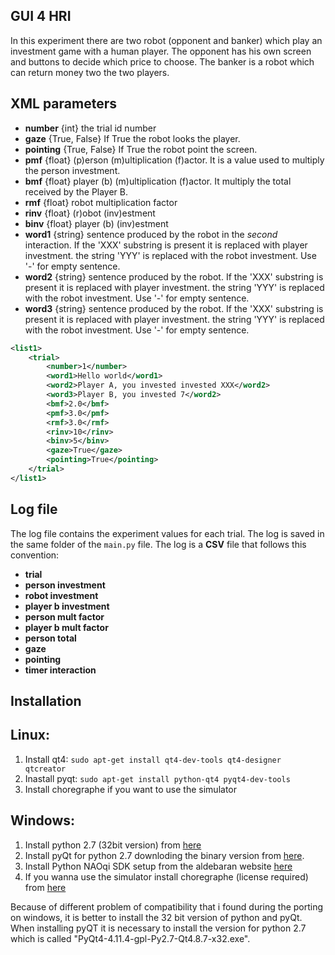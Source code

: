 GUI 4 HRI
----------

In this experiment there are two robot (opponent and banker) which play an investment game with a human player.
The opponent has his own screen and buttons to decide which price to choose. The banker is a robot which can return money two the two players.

XML parameters
--------------

- **number** {int} the trial id number
- **gaze** {True, False} If True the robot looks the player.
- **pointing** {True, False} If True the robot point the screen.
- **pmf** {float} (p)erson (m)ultiplication (f)actor. It is a value used to multiply the person investment.
- **bmf** {float} player (b) (m)ultiplication (f)actor. It multiply the total received by the Player B.
- **rmf** {float} robot multiplication factor
- **rinv** {float} (r)obot (inv)estment
- **binv** {float} player (b) (inv)estment
- **word1** {string} sentence produced by the robot in the *second* interaction. If the 'XXX' substring is present it is replaced with player investment. the string 'YYY' is replaced with the robot investment. Use '-' for empty sentence.
- **word2** {string} sentence produced by the robot. If the 'XXX' substring is present it is replaced with player investment. the string 'YYY' is replaced with the robot investment. Use '-' for empty sentence.
- **word3** {string} sentence produced by the robot. If the 'XXX' substring is present it is replaced with player investment. the string 'YYY' is replaced with the robot investment. Use '-' for empty sentence.


```xml
<list1>
    <trial>
        <number>1</number>
        <word1>Hello world</word1>
        <word2>Player A, you invested invested XXX</word2>
        <word3>Player B, you invested 7</word2>
        <bmf>2.0</bmf>        
        <pmf>3.0</pmf>
        <rmf>3.0</rmf>
        <rinv>10</rinv>
        <binv>5</binv>
        <gaze>True</gaze>
        <pointing>True</pointing>
    </trial>
</list1>
```

Log file
--------------

The log file contains the experiment values for each trial.
The log is saved in the same folder of the `main.py` file. The log is a **CSV** file that follows this convention:

- **trial**
- **person investment**
- **robot investment**
- **player b investment**
- **person mult factor**
- **player b mult factor**
- **person total**
- **gaze**
- **pointing**
- **timer interaction**


Installation
------------

Linux:
------

1. Install qt4: `sudo apt-get install qt4-dev-tools qt4-designer qtcreator`
2. Inastall pyqt: `sudo apt-get install python-qt4 pyqt4-dev-tools`
3. Install choregraphe if you want to use the simulator


Windows:
--------

1. Install python 2.7 (32bit version) from [here](https://www.python.org/download/releases/2.7/)
2. Install pyQt for python 2.7 downloding the binary version from [here](https://riverbankcomputing.com/software/pyqt/download).
3. Install Python NAOqi SDK setup from the aldebaran website [here](https://community.ald.softbankrobotics.com/en/resources/software)
4. If you wanna use the simulator install choregraphe (license required) from [here](http://doc.aldebaran.com/1-14/software/installing.html)

Because of different problem of compatibility that i found during the porting on windows, it is better to install the 32 bit version of python and pyQt. When installing pyQT it is necessary to install the version for python 2.7 which is called "PyQt4-4.11.4-gpl-Py2.7-Qt4.8.7-x32.exe".
